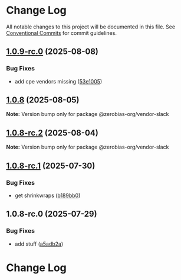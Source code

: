# Change Log

All notable changes to this project will be documented in this file.
See [Conventional Commits](https://conventionalcommits.org) for commit guidelines.

## [1.0.9-rc.0](https://github.com/zerobias-org/vendor/compare/@zerobias-org/vendor-slack@1.0.8...@zerobias-org/vendor-slack@1.0.9-rc.0) (2025-08-08)


### Bug Fixes

* add cpe vendors missing ([53e1005](https://github.com/zerobias-org/vendor/commit/53e100520e848be73b2cba8a0ef4f184844b8abb))





## [1.0.8](https://github.com/zerobias-org/vendor/compare/@zerobias-org/vendor-slack@1.0.8-rc.2...@zerobias-org/vendor-slack@1.0.8) (2025-08-05)

**Note:** Version bump only for package @zerobias-org/vendor-slack





## [1.0.8-rc.2](https://github.com/zerobias-org/vendor/compare/@zerobias-org/vendor-slack@1.0.8-rc.1...@zerobias-org/vendor-slack@1.0.8-rc.2) (2025-08-04)

**Note:** Version bump only for package @zerobias-org/vendor-slack





## [1.0.8-rc.1](https://github.com/zerobias-org/vendor/compare/@zerobias-org/vendor-slack@1.0.8-rc.0...@zerobias-org/vendor-slack@1.0.8-rc.1) (2025-07-30)


### Bug Fixes

* get shrinkwraps ([b189bb0](https://github.com/zerobias-org/vendor/commit/b189bb0cf53ad66427530ccc0eab7824527942d3))





## 1.0.8-rc.0 (2025-07-29)


### Bug Fixes

* add stuff ([a5adb2a](https://github.com/zerobias-org/vendor/commit/a5adb2aecd0670c42e9077affecb6a047bf30fc6))





# Change Log
